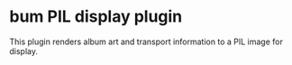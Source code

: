 # bum PIL display plugin

This plugin renders album art and transport information to a PIL image for display.
